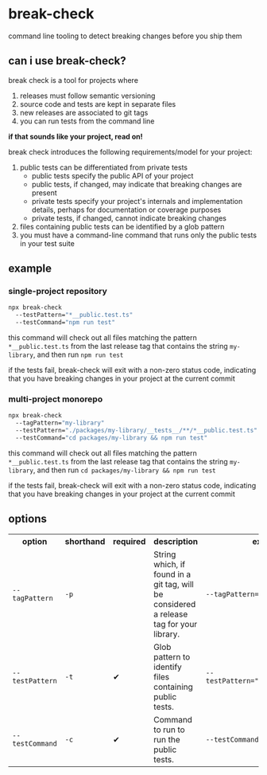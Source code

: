 # break-check

command line tooling to detect breaking changes before you ship them

## can i use break-check?

break check is a tool for projects where
 
1. releases must follow semantic versioning
2. source code and tests are kept in separate files
3. new releases are associated to git tags
4. you can run tests from the command line

**if that sounds like your project, read on!**

break check introduces the following requirements/model for your project:

1. public tests can be differentiated from private tests
   - public tests specify the public API of your project
   - public tests, if changed, may indicate that breaking changes are present
   - private tests specify your project's internals and implementation details, perhaps for documentation or coverage purposes
   - private tests, if changed, cannot indicate breaking changes
2. files containing public tests can be identified by a glob pattern
3. you must have a command-line command that runs only the public tests in your test suite

## example

### single-project repository
```bash
npx break-check 
  --testPattern="*__public.test.ts" 
  --testCommand="npm run test"
```

this command will check out all files matching the pattern `*__public.test.ts` from the last release tag that contains the string `my-library`, and then run `npm run test`

if the tests fail, break-check will exit with a non-zero status code, indicating that you have breaking changes in your project at the current commit

### multi-project monorepo
```bash
npx break-check 
  --tagPattern="my-library" 
  --testPattern="./packages/my-library/__tests__/**/*__public.test.ts" 
  --testCommand="cd packages/my-library && npm run test"
```

this command will check out all files matching the pattern `*__public.test.ts` from the last release tag that contains the string `my-library`, and then run `cd packages/my-library && npm run test`

if the tests fail, break-check will exit with a non-zero status code, indicating that you have breaking changes in your project at the current commit

## options

<!--gen-->
<!--cli-options HASH-->
<table>
  <tr>
    <th>option</th>
    <th>shorthand</th>
    <th>required</th>
    <th>description</th>
    <th>example</th>
  </tr>
  <tr>
    <td><code>--tagPattern</code></td>
    <td><code>-p</code></td>
    <td></td>
    <td>String which, if found in a git tag, will be considered a release tag for your library.</td>
    <td><code>--tagPattern="my-library"</code></td>
  </tr>
  <tr>
    <td><code>--testPattern</code></td>
    <td><code>-t</code></td>
    <td>✔</td>
    <td>Glob pattern to identify files containing public tests.</td>
    <td><code>--testPattern="*__public.test.ts"</code></td>
  </tr>
  <tr>
    <td><code>--testCommand</code></td>
    <td><code>-c</code></td>
    <td>✔</td>
    <td>Command to run to run the public tests.</td>
    <td><code>--testCommand="npm run test"</code></td>
  </tr>
</table>
<!--gen-->